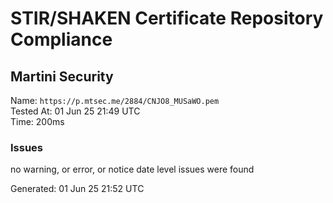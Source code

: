 # STIR/SHAKEN Certificate Repository Compliance

## Martini Security

Name: `https://p.mtsec.me/2884/CNJO8_MUSaWO.pem`\
Tested At: 01 Jun 25 21:49 UTC\
Time: 200ms

### Issues

no warning, or error, or notice date level issues were found

Generated: 01 Jun 25 21:52 UTC